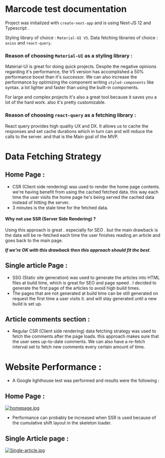# Marcode test documentation

Project was initialized with `create-next-app` and is using Next-JS 12 and Typescript .

Styling library of choice : `Material-UI V5`.
Data fetching libraries of choice : `axios` and `react-query`.

### Reason of choosing `Material-UI` as a styling library :

Material-UI is great for doing quick projects. Despite the negative opinions regarding it's performance, the V5 version has accomplished a 50% performance boost than it's successor. We can also increase the performance by optimizing the component writing `styled-components` like syntax. a lot lighter and faster than using the built-in components.

For large and complex projects it's also a great tool because it saves you a lot of the hard work. also it's pretty customizable.

### Reason of choosing `react-query` as a fetching library :

React query provides high quality UX and DX. It allows us to cache the responses and set cache durations which in turn can and will reduce the calls to the server. and that is the Main goal of the MVP.

# Data Fetching Strategy

## Home Page :

- CSR (Client side rendering) was used to render the home page contents. we're having benefit from using the cached fetched data. this way each time the user visits the home page he's being served the cached data instead of hitting the server.
- 3 minutes is the stale time for the fetched data.

#### Why not use SSR (Server Side Rendering) ?

Using this approach is great . especially for SEO . but the main drawback is the data will be re-fetched each time the user finishes reading an article and goes back to the main page.

**_If we're OK with this drawback then this approach should fit the best_**.

## Single article Page :

- SSG (Static site generation) was used to generate the articles into HTML files at build time, which is great for SEO and page speed . I decided to generate the first page of the articles to avoid high build times.
- The pages that are not generated at build time can be still generated on request the first time a user visits it. and will stay generated until a new build is set up.

## Article comments section :

- Regular CSR (Client side rendering) data fetching strategy was used to fetch the comments after the page loads. this approach makes sure that the user sees up-to-date comments. We can also have a re-fetch interval set to fetch new comments every certain amount of time.
# Website Performance :

- A Google lighthouse test was performed and results were the following : 
## Home Page : 

[![homepage.jpg](https://i.postimg.cc/PqhC99rM/homepage.jpg)](https://postimg.cc/9D8Xqx94)

- Performance can probably be increased when SSR is used because of the cumulative shift layout in the skeleton loader.
## Single Article page : 

[![Single-article.jpg](https://i.postimg.cc/jjQ7jKk9/Single-article.jpg)](https://postimg.cc/06jQWgvd)

